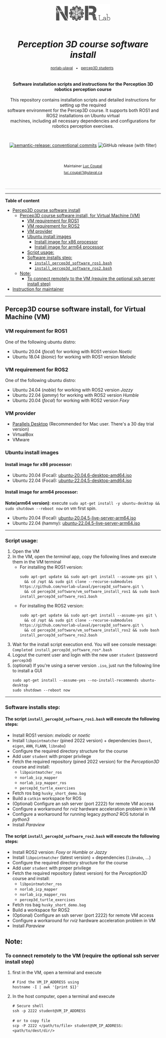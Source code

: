 <div align="center">

[//]: # ( ==== Logo ================================================== ) 
<br>
<br>
<a href="https://norlab.ulaval.ca">
    <picture>
      <source media="(prefers-color-scheme: dark)" srcset="/visual/norlab_logo_acronym_light.png">
      <source media="(prefers-color-scheme: light)" srcset="/visual/norlab_logo_acronym_dark.png">
      <img alt="Shows an the dark NorLab logo in light mode and light NorLab logo in dark mode." src="/visual/norlab_logo_acronym_dark.png" width="175">
    </picture>
</a>
<br>
<br>

[//]: # ( ==== Title ================================================= ) 
# _Perception 3D course software install_

[//]: # ( ==== Hyperlink ============================================= ) 

[//]: # (    <a href="http://132.203.26.125:8111">NorLab TeamCity GUI</a>)
[//]: # (    &#40;VPN/intranet access&#41; &nbsp; • &nbsp;)
<sup>
    <a href="https://github.com/norlab-ulaval">norlab-ulaval</a>
    &nbsp; • &nbsp;
    <a href="https://github.com/norlab-ulaval/percep3d_students">percep3D students</a>
    &nbsp;
</sup>
<br>
<br>

[//]: # ( ==== Description =========================================== )
**Software installation scripts and instructions for the Perception 3D robotics perception course**
<br>
<br>
This repository contains installation scripts and detailed instructions for setting up the required <br>
software environment for the Percep3D course. It supports both ROS1 and ROS2 installations on Ubuntu virtual <br>
machines, including all necessary dependencies and configurations for robotics perception exercises.


<br>

[//]: # ( ==== Badges ================================================ ) 

[![semantic-release: conventional commits](https://img.shields.io/badge/semantic--release-conventional_commits-453032?logo=semantic-release)](https://github.com/semantic-release/semantic-release)
<img alt="GitHub release (with filter)" src="https://img.shields.io/github/v/release/norlab-ulaval/percep3d_software">


[//]: # (NorLab teamcity)
[//]: # (TODO: Un-comment the next line if your repository has run configuration enable on the norlab-teamcity-server)
[//]: # (<a href="http://132.203.26.125:8111"><img src="https://img.shields.io/static/v1?label=JetBrains TeamCity&message=CI/CD&color=green?style=plastic&logo=teamcity" /></a>)

[//]: # (Dockerhub image badge)
[//]: # (TODO: Un-comment the next line if you have docker images on dockerhub)
[//]: # (TODO: Change "norlabulaval/libpointmatcher" in both url to "your-dockerhub-domain/your-image-name")
[//]: # (<a href="https://hub.docker.com/repository/docker/norlabulaval/libpointmatcher/"> <img alt="Docker Image Version &#40;latest semver&#41;" src="https://img.shields.io/docker/v/norlabulaval/libpointmatcher?logo=docker"> </a>)


<br>

[//]: # ( ==== Maintainer ============================================ ) 
<sub>
Maintainer <a href="https://redleader962.github.io">Luc Coupal</a><br>
luc.coupal.1@ulaval.ca
</sub>

<br>
<hr style="color:lightgray;background-color:lightgray">
</div>

[//]: # ( ==== Body ================================================== ) 



---


**Table of content**
<!-- TOC -->
* [Percep3D course software install](#percep3d-course-software-install-)
  * [Percep3D course software install, for Virtual Machine (VM)](#percep3d-course-software-install-for-virtual-machine-vm)
    * [VM requirement for ROS1](#vm-requirement-for-ros1)
    * [VM requirement for ROS2](#vm-requirement-for-ros2)
    * [VM provider](#vm-provider)
    * [Ubuntu install images](#ubuntu-install-images)
      * [Install image for x86 processor](#install-image-for-x86-processor)
      * [Install image for arm64 processor](#install-image-for-arm64-processor)
    * [Script usage:](#script-usage)
    * [Software installs step:](#software-installs-step)
      * [`install_percep3d_software_ros1.bash` ](#the-script-install_percep3d_software_ros1bash-will-execute-the-following-steps)
      * [`install_percep3d_software_ros2.bash` ](#the-script-install_percep3d_software_ros2bash-will-execute-the-following-steps)
  * [Note:](#note-)
    * [To connect remotely to the VM (require the optional ssh server install step)](#to-connect-remotely-to-the-vm-require-the-optional-ssh-server-install-step)
* [Instruction for maintainer](README.dev.md#development-resources)
<!-- TOC -->

---

## Percep3D course software install, for Virtual Machine (VM)

### VM requirement for ROS1
One of the following ubuntu distro:
- Ubuntu 20.04 (_focal_) for working with ROS1 version _Noetic_
- Ubuntu 18.04 (_bionic_) for working with ROS1 version _Melodic_

### VM requirement for ROS2
One of the following ubuntu distro:
- Ubuntu 24.04 (_noble_) for working with ROS2 version _Jazzy_
- Ubuntu 22.04 (_jammy_) for working with ROS2 version _Humble_
- Ubuntu 20.04 (_focal_) for working with ROS2 version _Foxy_

### VM provider
- [Parallels Desktop](https://www.parallels.com/products/desktop/) (Recommended for Mac user. There's a 30 day trial version)
- VirtualBox
- VMware

### Ubuntu install images
#### Install image for x86 processor:
- Ubuntu 20.04 (Focal): [ubuntu-20.04.6-desktop-amd64.iso](https://releases.ubuntu.com/focal/ubuntu-20.04.6-desktop-amd64.iso)
- Ubuntu 22.04 (Focal): [ubuntu-22.04.5-desktop-amd64.iso](https://releases.ubuntu.com/jammy/ubuntu-22.04.5-desktop-amd64.iso)

#### Install image for arm64 processor:
**Note(arm64 version)**: execute `sudo apt-get install -y ubuntu-desktop && sudo shutdown --reboot now` on vm first spin. 
- Ubuntu 20.04 (Focal): [ubuntu-20.04.5-live-server-arm64.iso](https://cdimage.ubuntu.com/releases/20.04/release/ubuntu-20.04.5-live-server-arm64.iso) 
- Ubuntu 22.04 (hammy): [ubuntu-22.04.5-live-server-arm64.iso](https://cdimage.ubuntu.com/releases/22.04/release/ubuntu-22.04.5-live-server-arm64.iso)
---

### Script usage:
1. Open the VM
2. In the VM, open the _terminal_ app, copy the following lines and execute them in the VM terminal
   - For installing the ROS1 version:  
       ```shell
       sudo apt-get update && sudo apt-get install --assume-yes git \
         && cd /opt && sudo git clone --recurse-submodules https://github.com/norlab-ulaval/percep3d_software.git \
         && cd percep3d_software/vm_software_install_ros1 && sudo bash install_percep3d_software_ros1.bash
       ```
   - For installing the ROS2 version:  
        ```shell
        sudo apt-get update && sudo apt-get install --assume-yes git \
          && cd /opt && sudo git clone --recurse-submodules https://github.com/norlab-ulaval/percep3d_software.git \
          && cd percep3d_software/vm_software_install_ros2 && sudo bash install_percep3d_software_ros2.bash
        ```
3. Wait for the install script execution end. You will see console message: `Completed install_percep3d_software_ros*.bash`  
4. Logout the current user and login with the new user `student` (password `percep3d`)
5. (optional) If you're using a server version `.iso`, just run the following line to install a GUI
    ```shell
    sudo apt-get install --assume-yes --no-install-recommends ubuntu-desktop
    sudo shutdown --reboot now
    ```

---

### Software installs step:

#### The script `install_percep3d_software_ros1.bash` will execute the following steps:
- Install ROS1 version: _melodic_ or _noetic_
- Install `libpointmatcher` (pined 2022 version) + dependencies (`boost`, `eigen`, `ANN`, `FLANN`, `libnabo`)
- Configure the required directory structure for the course
- Add user `student` with proper privilege
- Fetch the required repository (pined 2022 version) for the _Perception3D_ course and install: 
  - `libpointmatcher_ros`
  - `norlab_icp_mapper`
  - `norlab_icp_mapper_ros`
  - `percep3d_turtle_exercises`
- Fetch ros bag `husky_short_demo.bag`
- Build a `catkin` workspace for ROS
- (Optional) Configure an ssh server (port 2222) for remote VM access 
- Configure a workaround for *rviz* hardware acceleration problem in VM 
- Configure a workaround for running legacy _python2_ ROS tutorial in _python3_ 
- Install *Paraview*


#### The script `install_percep3d_software_ros2.bash` will execute the following steps:
- Install ROS2 version: _Foxy_ or _Humble_ or _Jazzy_
- Install `libpointmatcher` (latest version) + dependencies (`libnabo`, ...)
- Configure the required directory structure for the course
- Add user `student` with proper privilege
- Fetch the required repository (latest version) for the _Perception3D_ course and install: 
  - `libpointmatcher_ros`
  - `norlab_icp_mapper`
  - `norlab_icp_mapper_ros`
  - `percep3d_turtle_exercises`
- Fetch ros bag `husky_short_demo.bag`
- Build a workspace for ROS2
- (Optional) Configure an ssh server (port 2222) for remote VM access 
- Configure a workaround for *rviz* hardware acceleration problem in VM 
- Install *Paraview*


## Note: 

### To connect remotely to the VM (require the optional ssh server install step)
1. first in the VM, open a terminal and execute 
   ```shell
   # Find the VM_IP_ADDRESS using 
   hostname -I | awk '{print $1}'
   ```
2. In the host computer, open a terminal and execute
   ```shell
   # Secure shell
   ssh -p 2222 student@VM_IP_ADDRESS
   
   # or to copy file
   scp -P 2222 </path/to/file> student@VM_IP_ADDRESS:<path/to/dest/dir/>
   ```

